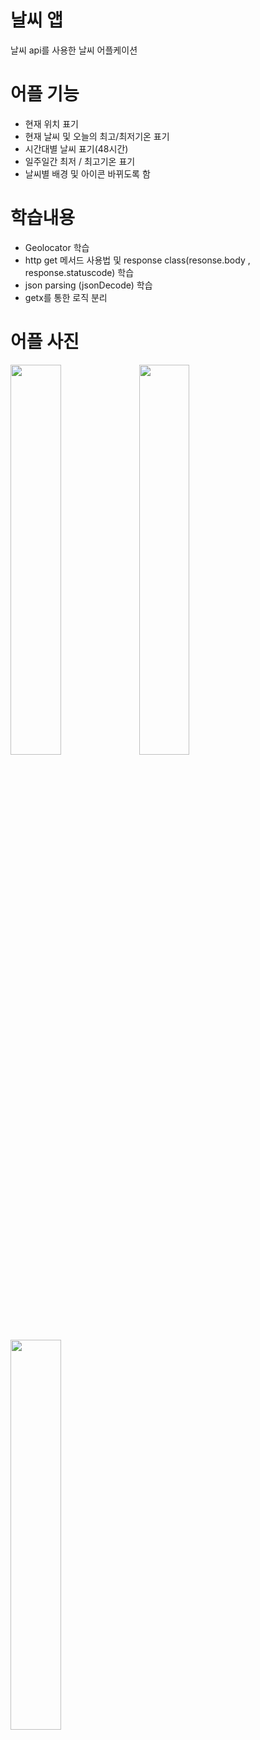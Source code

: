 # 날씨 앱

날씨 api를 사용한 날씨 어플케이션

# 어플 기능

- 현재 위치 표기
- 현재 날씨 및 오늘의 최고/최저기온 표기
- 시간대별 날씨 표기(48시간)
- 일주일간 최저 / 최고기온 표기
- 날씨별 배경 및 아이콘 바뀌도록 함

# 학습내용

- Geolocator 학습
- http get 메서드 사용법 및 response class(resonse.body , response.statuscode) 학습
- json parsing (jsonDecode) 학습    
- getx를 통한 로직 분리

# 어플 사진

<img width="40%" src="https://user-images.githubusercontent.com/76936708/118810706-286b2a00-b8e7-11eb-97dc-78ccb6eb2c7f.PNG"/>
<img width="40%" src="https://user-images.githubusercontent.com/76936708/118811266-c2cb6d80-b8e7-11eb-9d42-67512c02b2fc.PNG"/>
<img width="40%" src="https://user-images.githubusercontent.com/76936708/118811270-c3fc9a80-b8e7-11eb-9ffb-9cac461d0e19.PNG"/>
 
 
